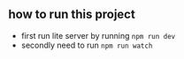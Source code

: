 ## how to run this project

* first run lite server by running `npm run dev`
* secondly need to run `npm run watch`
